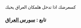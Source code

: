 كسعرضك اذا تدخل هلمكان العراق يحبك 

### تابع : [سورس العراق](https://t.me/OM0OM) ###














